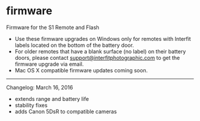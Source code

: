 # firmware
Firmware for the S1 Remote and Flash
- Use these firmware upgrades on Windows only for remotes with Interfit labels located on the bottom of the battery door.  
- For older remotes that have a blank surface (no label) on their battery doors, please contact support@interfitphotographic.com to get the firmware upgrade via email.
- Mac OS X compatible firmware updates coming soon.
---
Changelog:
March 16, 2016 
- extends range and battery life
- stability fixes
- adds Canon 5DsR to compatible cameras
